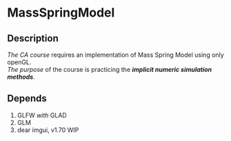 # MassSpringModel

## Description
*The CA course* requires an implementation of Mass Spring Model using only openGL.  
*The purpose* of the course is practicing the ***implicit numeric simulation methods***.

## Depends
1. GLFW *with* GLAD
2. GLM
3.  dear imgui, v1.70 WIP